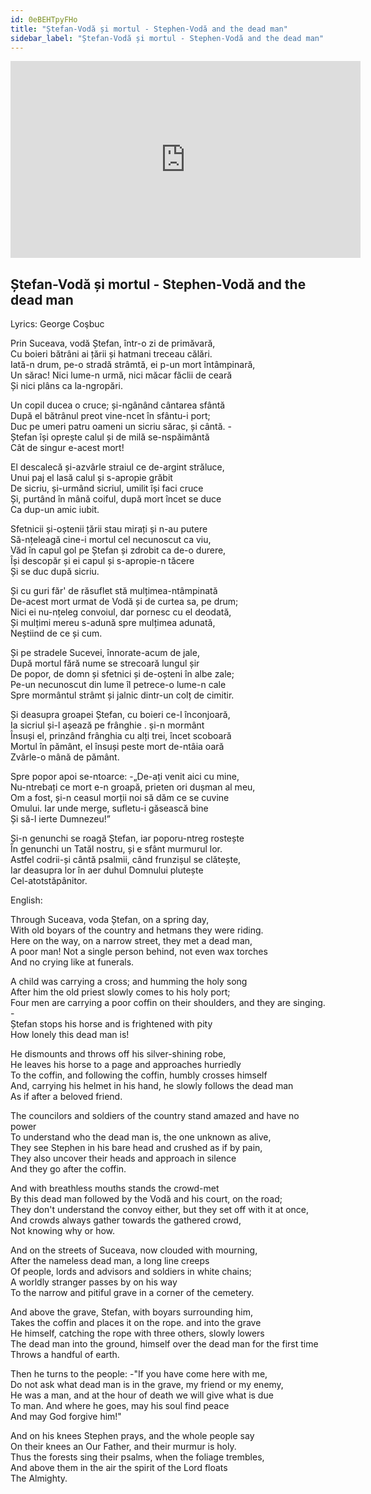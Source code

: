 ```yaml
---
id: 0eBEHTpyFHo
title: "Ștefan-Vodă și mortul - Stephen-Vodă and the dead man"
sidebar_label: "Ștefan-Vodă și mortul - Stephen-Vodă and the dead man"
---
```


<div class="video-float-container">
  <iframe
    width="560"
    height="315"
    src="https://www.youtube.com/embed/0eBEHTpyFHo"
    title="YouTube video player"
    frameborder="0"
    allow="accelerometer; autoplay; clipboard-write; encrypted-media; gyroscope; picture-in-picture; web-share"
    referrerpolicy="strict-origin-when-cross-origin"
    allowfullscreen
  ></iframe>
</div>

## Ștefan-Vodă și mortul - Stephen-Vodă and the dead man

Lyrics: George Coşbuc

Prin Suceava, vodă Ștefan, într-o zi de primăvară,  
Cu boieri bătrâni ai țării și hatmani treceau călări.  
Iată-n drum, pe-o stradă strâmtă, ei p-un mort întâmpinară,  
Un sărac! Nici lume-n urmă, nici măcar făclii de ceară  
Și nici plâns ca la-ngropări.

Un copil ducea o cruce; și-ngânând cântarea sfântă  
După el bătrânul preot vine-ncet în sfântu-i port;  
Duc pe umeri patru oameni un sicriu sărac, și cântă. -  
Ștefan își oprește calul și de milă se-nspăimântă  
Cât de singur e-acest mort!

El descalecă și-azvârle straiul ce de-argint străluce,  
Unui paj el lasă calul și s-apropie grăbit  
De sicriu, și-urmând sicriul, umilit își faci cruce  
Și, purtând în mână coiful, după mort încet se duce  
Ca dup-un amic iubit.

Sfetnicii și-oștenii țării stau mirați și n-au putere  
Să-nțeleagă cine-i mortul cel necunoscut ca viu,  
Văd în capul gol pe Ștefan și zdrobit ca de-o durere,  
Își descopăr și ei capul și s-apropie-n tăcere  
Și se duc după sicriu.

Și cu guri făr' de răsuflet stă mulțimea-ntâmpinată  
De-acest mort urmat de Vodă și de curtea sa, pe drum;  
Nici ei nu-nțeleg convoiul, dar pornesc cu el deodată,  
Și mulțimi mereu s-adună spre mulțimea adunată,  
Neștiind de ce și cum.

Și pe stradele Sucevei, înnorate-acum de jale,  
După mortul fără nume se strecoară lungul șir  
De popor, de domn și sfetnici și de-oșteni în albe zale;  
Pe-un necunoscut din lume îl petrece-o lume-n cale  
Spre mormântul strâmt și jalnic dintr-un colț de cimitir.

Și deasupra groapei Ștefan, cu boieri ce-l înconjoară,  
Ia sicriul și-l așează pe frânghie . și-n mormânt  
Însuși el, prinzând frânghia cu alți trei, încet scoboară  
Mortul în pământ, el însuși peste mort de-ntâia oară  
Zvârle-o mână de pământ.

Spre popor apoi se-ntoarce: -„De-ați venit aici cu mine,  
Nu-ntrebați ce mort e-n groapă, prieten ori dușman al meu,  
Om a fost, și-n ceasul morții noi să dăm ce se cuvine  
Omului. Iar unde merge, sufletu-i găsească bine  
Și să-l ierte Dumnezeu!”

Și-n genunchi se roagă Ștefan, iar poporu-ntreg rostește  
În genunchi un Tatăl nostru, și e sfânt murmurul lor.  
Astfel codrii-și cântă psalmii, când frunzișul se clătește,  
Iar deasupra lor în aer duhul Domnului plutește  
Cel-atotstăpânitor.

English:

Through Suceava, voda Ștefan, on a spring day,  
With old boyars of the country and hetmans they were riding.  
Here on the way, on a narrow street, they met a dead man,  
A poor man! Not a single person behind, not even wax torches  
And no crying like at funerals.

A child was carrying a cross; and humming the holy song  
After him the old priest slowly comes to his holy port;  
Four men are carrying a poor coffin on their shoulders, and they are singing. -  
Ștefan stops his horse and is frightened with pity  
How lonely this dead man is!

He dismounts and throws off his silver-shining robe,  
He leaves his horse to a page and approaches hurriedly  
To the coffin, and following the coffin, humbly crosses himself  
And, carrying his helmet in his hand, he slowly follows the dead man  
As if after a beloved friend.

The councilors and soldiers of the country stand amazed and have no power  
To understand who the dead man is, the one unknown as alive,  
They see Stephen in his bare head and crushed as if by pain,  
They also uncover their heads and approach in silence  
And they go after the coffin.

And with breathless mouths stands the crowd-met  
By this dead man followed by the Vodă and his court, on the road;  
They don't understand the convoy either, but they set off with it at once,  
And crowds always gather towards the gathered crowd,  
Not knowing why or how.

And on the streets of Suceava, now clouded with mourning,  
After the nameless dead man, a long line creeps  
Of people, lords and advisors and soldiers in white chains;  
A worldly stranger passes by on his way  
To the narrow and pitiful grave in a corner of the cemetery.

And above the grave, Stefan, with boyars surrounding him,  
Takes the coffin and places it on the rope. and into the grave  
He himself, catching the rope with three others, slowly lowers  
The dead man into the ground, himself over the dead man for the first time  
Throws a handful of earth.

Then he turns to the people: -"If you have come here with me,  
Do not ask what dead man is in the grave, my friend or my enemy,  
He was a man, and at the hour of death we will give what is due  
To man. And where he goes, may his soul find peace  
And may God forgive him!"

And on his knees Stephen prays, and the whole people say  
On their knees an Our Father, and their murmur is holy.  
Thus the forests sing their psalms, when the foliage trembles,  
And above them in the air the spirit of the Lord floats  
The Almighty.
